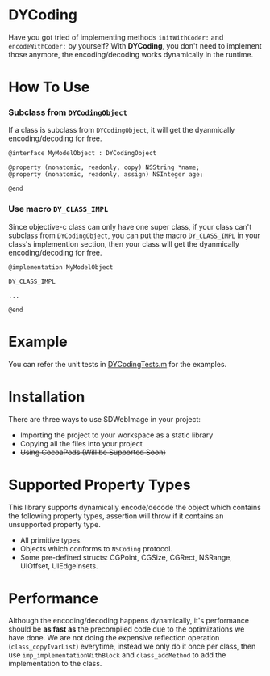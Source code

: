 # DYCoding
Have you got tried of implementing methods `initWithCoder:` and `encodeWithCoder:` by yourself? With **DYCoding**, you don't need to implement those anymore, the encoding/decoding works dynamically in the runtime.

# How To Use
### Subclass from `DYCodingObject`
If a class is subclass from `DYCodingObject`, it will get the dyanmically encoding/decoding for free.
```
@interface MyModelObject : DYCodingObject

@property (nonatomic, readonly, copy) NSString *name;
@property (nonatomic, readonly, assign) NSInteger age;

@end
```

### Use macro `DY_CLASS_IMPL`
Since objective-c class can only have one super class, if your class can't subclass from `DYCodingObject`, you can put the macro `DY_CLASS_IMPL` in your class's implemention section, then your class will get the dyanmically encoding/decoding for free.
```
@implementation MyModelObject

DY_CLASS_IMPL

...

@end
```

# Example

You can refer the unit tests in [DYCodingTests.m](https://github.com/flexme/DYCoding/blob/master/DYCodingTests/DYCodingTests.m) for the examples. 

# Installation
There are three ways to use SDWebImage in your project:

* Importing the project to your workspace as a static library
* Copying all the files into your project
* ~~Using CocoaPods (Will be Supported Soon)~~

# Supported Property Types

This library supports dynamically encode/decode the object which contains the following property types, assertion will throw if it contains an unsupported property type.
* All primitive types.
* Objects which conforms to `NSCoding` protocol.
* Some pre-defined structs: CGPoint, CGSize, CGRect, NSRange, UIOffset, UIEdgeInsets.

# Performance

Although the encoding/decoding happens dynamically, it's performance should be **as fast as** the precompiled code due to the optimizations we have done. We are not doing the expensive reflection operation (`class_copyIvarList`) everytime, instead we only do it once per class, then use `imp_implementationWithBlock` and `class_addMethod` to add the implementation to the class. 
